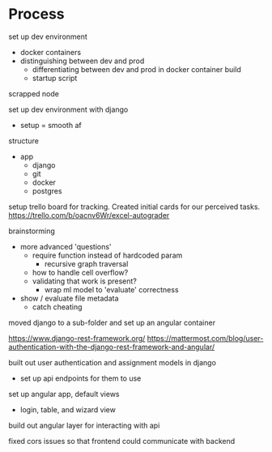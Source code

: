# Process

set up dev environment
- docker containers
- distinguishing between dev and prod
  - differentiating between dev and prod in docker container build
  - startup script

scrapped node

set up dev environment with django
- setup = smooth af

structure
- app
  - django
  - git
  - docker
  - postgres

setup trello board for tracking. Created initial cards for our perceived tasks.
https://trello.com/b/oacnv6Wr/excel-autograder

brainstorming
- more advanced 'questions'
  - require function instead of hardcoded param
    - recursive graph traversal
  - how to handle cell overflow?
  - validating that work is present?
    - wrap ml model to 'evaluate' correctness
- show / evaluate file metadata
  - catch cheating

moved django to a sub-folder and set up an angular container

https://www.django-rest-framework.org/
https://mattermost.com/blog/user-authentication-with-the-django-rest-framework-and-angular/

built out user authentication and assignment models in django
  - set up api endpoints for them to use


set up angular app, default views
- login, table, and wizard view

build out angular layer for interacting with api

fixed cors issues so that frontend could communicate with backend